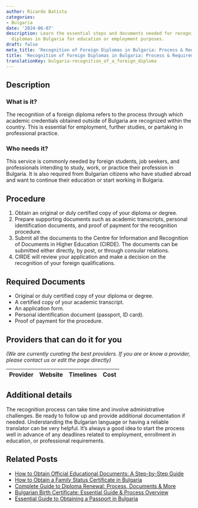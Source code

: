 ```yaml
---
author: Ricardo Batista
categories:
- Bulgaria
date: '2024-06-07'
description: Learn the essential steps and documents needed for recognizing foreign
  diplomas in Bulgaria for education or employment purposes.
draft: false
meta_title: 'Recognition of Foreign Diplomas in Bulgaria: Process & Requirements'
title: 'Recognition of Foreign Diplomas in Bulgaria: Process & Requirements'
translationKey: bulgaria-recognition_of_a_foreign_diploma
---
```


## Description
### What is it?
The recognition of a foreign diploma refers to the process through which academic credentials obtained outside of Bulgaria are recognized within the country. This is essential for employment, further studies, or partaking in professional practice.

### Who needs it?
This service is commonly needed by foreign students, job seekers, and professionals intending to study, work, or practice their profession in Bulgaria. It is also required from Bulgarian citizens who have studied abroad and want to continue their education or start working in Bulgaria.

## Procedure
1. Obtain an original or duly certified copy of your diploma or degree.
2. Prepare supporting documents such as academic transcripts, personal identification documents, and proof of payment for the recognition procedure.
3. Submit all the documents to the Centre for Information and Recognition of Documents in Higher Education (CIRDE). The documents can be submitted either directly, by post, or through consular relations.
4. CIRDE will review your application and make a decision on the recognition of your foreign qualifications.

## Required Documents
- Original or duly certified copy of your diploma or degree.
- A certified copy of your academic transcript.
- An application form.
- Personal identification document (passport, ID card).
- Proof of payment for the procedure.

## Providers that can do it for you

_(We are currently curating the best providers. If you are or know a provider, please contact us or edit the page directly)_

| Provider        |     Website     |     Timelines    |       Cost      |
| :-------------: | :-------------: |  :-------------: | :-------------: |

## Additional details
The recognition process can take time and involve administrative challenges. Be ready to follow up and provide additional documentation if needed. Understanding the Bulgarian language or having a reliable translator can be very helpful. It’s always a good idea to start the process well in advance of any deadlines related to employment, enrollment in education, or professional requirements.
## Related Posts

- [How to Obtain Official Educational Documents: A Step-by-Step Guide](https://tramitit.com/guides/bulgaria/issuance_of_an_educational_document/)
- [How to Obtain a Family Status Certificate in Bulgaria](https://tramitit.com/guides/bulgaria/issuance_of_a_family_status_certificate/)
- [Complete Guide to Diploma Renewal: Process, Documents & More](https://tramitit.com/guides/bulgaria/diploma_renewal/)
- [Bulgarian Birth Certificate: Essential Guide & Process Overview](https://tramitit.com/guides/bulgaria/issuance_of_a_birth_certificate/)
- [Essential Guide to Obtaining a Passport in Bulgaria](https://tramitit.com/guides/bulgaria/issuance_of_a_passport/)